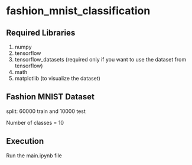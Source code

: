 # fashion_mnist_classification

## Required Libraries
1. numpy
2. tensorflow
3. tensorflow_datasets (required only if you want to use the dataset from tensorflow)
4. math
5. matplotlib (to visualize the dataset)

## Fashion MNIST Dataset
split: 60000 train and 10000 test

Number of classes = 10

## Execution
Run the main.ipynb file
